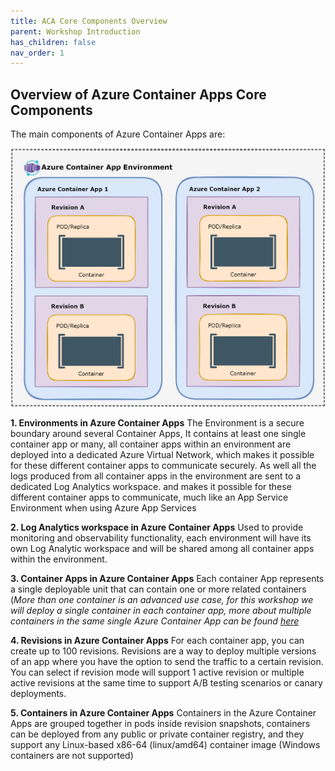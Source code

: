```yaml
---
title: ACA Core Components Overview 
parent: Workshop Introduction
has_children: false
nav_order: 1
---
```


## Overview of Azure Container Apps Core Components

The main components of Azure Container Apps are:

![Azure Container Apps main components](../../assets/images/00-workshop-intro/ACA-Tutorial-ACA-Components.jpg)

**1. Environments in Azure Container Apps**
The Environment is a secure boundary around several Container Apps, It contains at least one single container app or many, all container apps within an environment are deployed into a dedicated Azure Virtual Network, which makes it possible for these different container apps to communicate securely. As well all the logs produced from all container apps in the environment are sent to a dedicated Log Analytics workspace. and makes it possible for these different container apps to communicate, much like an App Service Environment when using Azure App Services

**2. Log Analytics workspace in Azure Container Apps**
Used to provide monitoring and observability functionality, each environment will have its own Log Analytic workspace and will be shared among all container apps within the environment.

**3. Container Apps in Azure Container Apps**
Each container App represents a single deployable unit that can contain one or more related containers (_More than one container is an advanced use case, for this workshop we will deploy a single container in each container app, more about multiple containers in the same single Azure Container App can be found [here](https://docs.microsoft.com/en-us/azure/container-apps/containers#multiple-containers)_

**4. Revisions in Azure Container Apps**
For each container app, you can create up to 100 revisions. Revisions are a way to deploy multiple versions of an app where you have the option to send the traffic to a certain revision. You can select if revision mode will support 1 active revision or multiple active revisions at the same time to support A/B testing scenarios or canary deployments.

**5. Containers in Azure Container Apps**
Containers in the Azure Container Apps are grouped together in pods inside revision snapshots, containers can be deployed from any public or private container registry, and they support any Linux-based x86-64 (linux/amd64) container image (Windows containers are not supported)